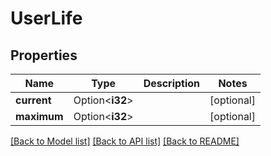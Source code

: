 # UserLife

## Properties

Name | Type | Description | Notes
------------ | ------------- | ------------- | -------------
**current** | Option<**i32**> |  | [optional]
**maximum** | Option<**i32**> |  | [optional]

[[Back to Model list]](../README.md#documentation-for-models) [[Back to API list]](../README.md#documentation-for-api-endpoints) [[Back to README]](../README.md)



